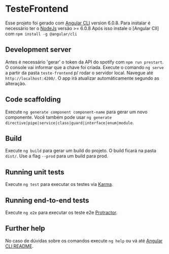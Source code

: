 # TesteFrontend

Esse projeto foi gerado com [Angular CLI](https://github.com/angular/angular-cli) version 6.0.8.
Para instalar é necessário ter o [NodeJs](https://nodejs.org/en/) versão >= 6.0.8
Após isso instale o [Angular ClI] com `npm install -g @angular/cli`


## Development server

Antes é necessário 'gerar' o token da API do spotify com `npm run prestart`. O console vai informar que a chave foi criada.
Execute o comando `ng serve` a partir da pasta `teste-frontend` p/ rodar o servidor local. 
Navegue até `http://localhost:4200/`. O app irá atualizar automáticamente segundo as alteração.

## Code scaffolding

Execute `ng generate component component-name` para gerar um novo componente. Você também pode usar `ng generate directive|pipe|service|class|guard|interface|enum|module`.

## Build

Execute `ng build` para gerar um build do projeto. O build ficará na pasta `dist/`. Use a flag `--prod` para um build para prod.

## Running unit tests

Execute `ng test` para executar os testes via [Karma](https://karma-runner.github.io).

## Running end-to-end tests

Execute `ng e2e` para executar os teste e2e [Protractor](http://www.protractortest.org/).

## Further help

No caso de dúvidas sobre os comandos execute `ng help` ou vá até [Angular CLI README](https://github.com/angular/angular-cli/blob/master/README.md).
